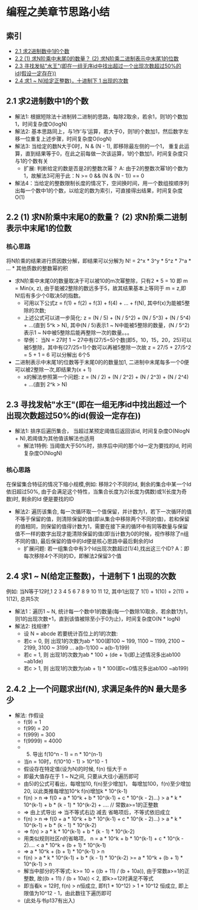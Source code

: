 # 编程之美章节思路小结

## 索引
- [2.1 求2进制数中1的个数](#21-求2进制数中1的个数)
- [2.2 (1) 求N阶乘中末尾0的数量？ (2) 求N阶乘二进制表示中末尾1的位数](#22-1-求n阶乘中末尾0的数量-2-求n阶乘二进制表示中末尾1的位数)
- [2.3 寻找发帖"水王"(即在一组无序id中找出超过一个出现次数超过50%的id(假设一定存在))](#23-寻找发帖水王即在一组无序id中找出超过一个出现次数超过50的id假设一定存在)
- [2.4 求1 ~ N(给定正整数)，十进制下 1 出现的次数](#24-求1--n给定正整数十进制下-1-出现的次数)

## 2.1 求2进制数中1的个数
- 解法1: 根据短除法十进制转二进制的思路，每除2取余，若余1，则1的个数加1，时间复杂度O(logN)
- 解法2: 基本思路同上，与1作‘与’运算，若大于0，则1的个数加1，然后数字左移一位重复上述步骤，时间复杂度O(logN)
- 解法3: 当给定的数N大于0时，N & (N - 1), 即移除最左侧的一个1， 重复此运算，直到结果等于0，在此之前每做一次该运算，1的个数加1，时间复杂度只与1的个数有关
  - 扩展: 判断给定的数是否是2的整数次幂？ A: 由于2的整数次幂1的个数为1，故解法3可用于此：N >= 0 && (N & (N - 1)) == 0
- 解法4：当给定的整数限制长度的情况下，空间换时间，用一个数组按顺序列出每一个数中1的个数，以给定的数为索引，可直接得出结果，时间复杂度O(1)

## 2.2 (1) 求N阶乘中末尾0的数量？ (2) 求N阶乘二进制表示中末尾1的位数

### 核心思路
将N阶乘的结果进行质因数分解，即结果可以分解为 N! = 2^x * 3^y * 5^z * 7^a * ... * 其他质数的整数幂的积

- 求N阶乘中末尾0的数量取决于可以被10的m次幂整除，只有2 * 5 = 10 即 m = Min(x, z), 由于能被2整除的数远多于5，故其结果基本上等同于 m = z,即 N!后有多少个0取决5的指数。
  - 可用以下公式z = f(1) + f(2) + f(3) + f(4) + ... + f(N), 其中f(x)为能被5整除的次数;
  - 上述公式可以进一步简化: z = (N / 5) + (N / 5^2) + (N / 5^3) + (N / 5^4) + ...(直到 5^k > N), 其中(N / 5)表示1 ~ N中能被5整除的数量，(N / 5^2)表示1 ~ N中被5整除后能再整除一次的数量。。。
  - 举例： 当N = 27时 1 ~ 27中有(27/5=5)个数(即5，10，15，20，25)可以被5整除，其中有(27/25=1)个数可以再被5整除一次故 z = 27/5 + 27/5^2 = 5 + 1 = 6 可以分解出 6个5
- 二进制表示中末尾1的位数等于末尾0的的数量加1, 二进制中末尾每多一个0便可以被2整除一次,即结果为(x + 1)
  - x的解法参照第一个问题:  z = (N / 2) + (N / 2^2) + (N / 2^3) + (N / 2^4) + ...(直到 2^k > N)

## 2.3 寻找发帖"水王"(即在一组无序id中找出超过一个出现次数超过50%的id(假设一定存在))
- 解法1: 排序后遍历集合， 当超过某预定阈值后返回该id, 时间复杂度O(NlogN + N),若阈值为其他值该解法也适用
  - 解法1特例: 当阈值大于50%时，排序后中间的那个Id一定为要找的Id, 时间复杂度O(NlogN)

### 核心思路

在保留集合特征的情况下缩小规模,例如: 移除2个不同的Id, 剩余的集合中某一个Id依旧超过50%, 由于会满足这个特性，当集合长度为2(长度为偶数)或1(长度为奇数)时, 剩余的Id 便是要找的ID

- 解法2: 遍历该集合, 每一次循环取一个值保留，并计数为1，若下一次循环的值不等于保留的值，则清除保留的值(即从集合中移除两个不同的值)，若和保留的值相同，则保留的值得计数为1，需要在接下来的循环中有同等数量与保留值不一样的数字出现才能清除保留的值(即当计数为0的时候，视作移除了n组不同的值), 最后保留的值中的Id便是核心思路中最后剩余的Id
  - 扩展问题: 若一组集合中有3个Id出现次数超过(1/4),找出这三个ID? A：即每次移除4个不同的ID，即解法2保留3个值

## 2.4 求1 ~ N(给定正整数)，十进制下 1 出现的次数
例如: 当N等于12时,1 2 3 4 5 6 7 8 9 10 11 12, 其中1出现了 1(1) + 1(10) + 2(11) + 1(12), 总共5次

- 解法1：遍历1 ~ N, 统计每一个数中1的数量(每一个数除10取余，若余数1为1，则1的出现次数+1，直到该值被除至小于0为止)，时间复杂度O(N * logN)
- 解法2: 找规律?
  - 设 N = abcde 若要统计百位上的1的次数:
  - 若c = 0, 则 出现1的次数为ab * 100(即100 ~ 199, 1100 ~ 1199, 2100 ~ 2199, 3100 ~ 3199 ... a(b-1)100 ~ a(b-1)199)
  - 若c = 1, 则 出现1的次数为ab * 100 + (de + 1)(即上述情况多出ab100 ~ab1de)
  - 若c > 1, 则 出现1的次数为(ab + 1) * 100(即c=0情况多出ab100 ~ab199)

## 2.4.2 上一个问题求出f(N), 求满足条件的N 最大是多少

- 解法: 作假设
  - f(9) = 1
  - f(99) = 20
  - f(999) = 300
  - f(9999) = 4000
  - 5) 导出 f(10^n - 1) = n * 10^(n-1)
  - 当n = 10时，f(10^10 - 1) > 10^10 - 1
  - 假设存在特定值(设为N)的时候, f(n) 恒大于 n
  - 即最大值存在于 1 ~ N之间, 只要从大往小遍历即可
  - 由5)的公式可看出，每增加10, f(n)至少增加1， 每增加100，f(n)至少增加20, 以此类推每增加10^k f(n)增加k * 10^(k-1)
  - f(n) > n => f(0 + a * 10^k + b * 10^(k-1) + c * 10^(k - 2)...) > a * k * 10^(k-1) + b * (k - 1) * 10^(k-2) + .... // 常数a>=1的正整数
  - => 由上式导出 => 当不等式右边 减去 省略项后，不等式依旧成立
  - f(n) > n => f(0 + a * 10^k + b * 10^(k-1) + c * 10^(k - 2)...) > a * k * 10^(k-1) + b * (k - 1) * 10^(k-2)
  - => f(n) > a * k * 10^(k-1) + b * (k - 1) * 10^(k-2)
  - 用类似规则社区n的省略项， n =  a * 10^k + b * 10^(k-1) + c * 10^(k - 2).... < a * 10^k + (b + 1) \* 10^(k-1)
  - => a * 10^k + (b + 1) \* 10^(k-1) > n
  - f(n) > a * k * 10^(k-1) + b * (k - 1) * 10^(k-2) >=  a * 10^k + (b + 1) * 10^(k-1) > n
  - 解当中部分的不等式: k>= 10 + ((b + 11) / (b + 10a)), 由于常数a>=1的正整数, 故((b + 11) / (b + 10a)) < 2, 即k>=12时满足不等式
  - 即当看k = 12时, f(n) > n恒成立, 即f(1 * 10^12) > 1 * 10^12 恒成立, 即上限值为10^12 - 1，由此数往下遍历即可
  - (此处与书p137有出入)
